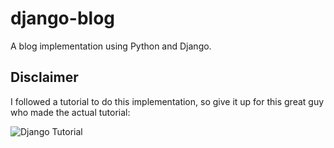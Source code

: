 # django-blog
A blog implementation using Python and Django.

## Disclaimer

I followed a tutorial to do this implementation, so give it up for this great
guy who made the actual tutorial:

![Django Tutorial](https://www.youtube.com/playlist?list=PL-osiE80TeTtoQCKZ03TU5fNfx2UY6U4p)
